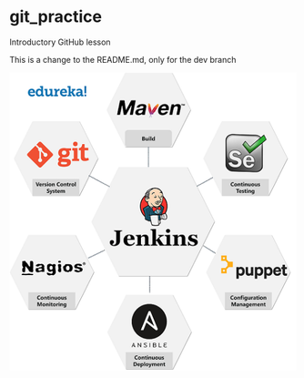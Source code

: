 # git_practice
Introductory GitHub lesson

This is a change to the README.md, only for the dev branch

![](jenkins.png)
